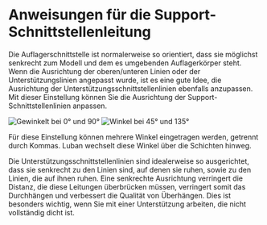Anweisungen für die Support-Schnittstellenleitung
====
Die Auflagerschnittstelle ist normalerweise so orientiert, dass sie möglichst senkrecht zum Modell und dem es umgebenden Auflagerkörper steht. Wenn die Ausrichtung der oberen/unteren Linien oder der Unterstützungslinien angepasst wurde, ist es eine gute Idee, die Ausrichtung der Unterstützungsschnittstellenlinien ebenfalls anzupassen. Mit dieser Einstellung können Sie die Ausrichtung der Support-Schnittstellenlinien anpassen.

![Gewinkelt bei 0° und 90°](../images/support_interface_angles_0.png)
![Winkel bei 45° und 135°](../images/support_interface_angles_45.png)

Für diese Einstellung können mehrere Winkel eingetragen werden, getrennt durch Kommas. Luban wechselt diese Winkel über die Schichten hinweg.

Die Unterstützungsschnittstellenlinien sind idealerweise so ausgerichtet, dass sie senkrecht zu den Linien sind, auf denen sie ruhen, sowie zu den Linien, die auf ihnen ruhen. Eine senkrechte Ausrichtung verringert die Distanz, die diese Leitungen überbrücken müssen, verringert somit das Durchhängen und verbessert die Qualität von Überhängen. Dies ist besonders wichtig, wenn Sie mit einer Unterstützung arbeiten, die nicht vollständig dicht ist.